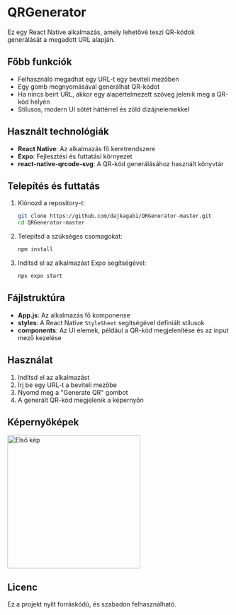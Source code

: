 # QRGenerator

Ez egy React Native alkalmazás, amely lehetővé teszi QR-kódok generálását a megadott URL alapján.

## Főbb funkciók
- Felhasználó megadhat egy URL-t egy beviteli mezőben
- Egy gomb megnyomásával generálhat QR-kódot
- Ha nincs beírt URL, akkor egy alapértelmezett szöveg jelenik meg a QR-kód helyén
- Stílusos, modern UI sötét háttérrel és zöld dizájnelemekkel

## Használt technológiák
- **React Native**: Az alkalmazás fő keretrendszere
- **Expo**: Fejlesztési és futtatási környezet
- **react-native-qrcode-svg**: A QR-kód generálásához használt könyvtár

## Telepítés és futtatás
1. Klónozd a repository-t:
   ```bash
   git clone https://github.com/dajkagabi/QRGenerator-master.git
   cd QRGenerator-master
   ```
2. Telepítsd a szükséges csomagokat:
   ```bash
   npm install
   ```
3. Indítsd el az alkalmazást Expo segítségével:
   ```bash
   npx expo start
   ```

## Fájlstruktúra
- **App.js**: Az alkalmazás fő komponense
- **styles**: A React Native `StyleSheet` segítségével definiált stílusok
- **components**: Az UI elemek, például a QR-kód megjelenítése és az input mező kezelése

## Használat
1. Indítsd el az alkalmazást
2. Írj be egy URL-t a beviteli mezőbe
3. Nyomd meg a "Generate QR" gombot
4. A generált QR-kód megjelenik a képernyőn

## Képernyőképek
<img src="![sima](https://github.com/user-attachments/assets/581d672e-0a7b-425a-a2e1-f4fa6ab599f3)
" alt="Első kép" width="300"/>

## Licenc
Ez a projekt nyílt forráskódú, és szabadon felhasználható.

